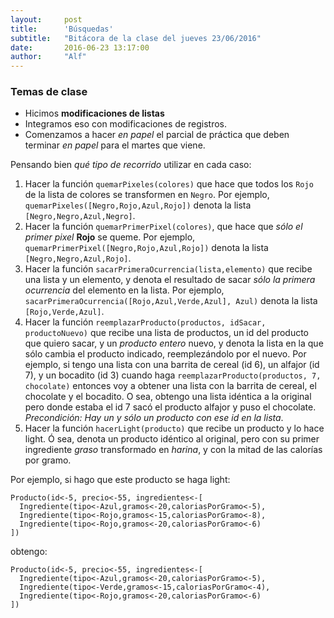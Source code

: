 ```yaml
---
layout:     post
title:      'Búsquedas'
subtitle:   "Bitácora de la clase del jueves 23/06/2016"
date:       2016-06-23 13:17:00
author:     "Alf"
---
```


### Temas de clase

* Hicimos **modificaciones de listas**
* Integramos eso con modificaciones de registros.
* Comenzamos a hacer _en papel_ el parcial de práctica que deben terminar _en papel_ para el martes que viene.

Pensando bien _qué tipo de recorrido_ utilizar en cada caso:

1. Hacer la función `quemarPixeles(colores)` que hace que todos los `Rojo` de la lista de colores se transformen en `Negro`. Por ejemplo, `quemarPixeles([Negro,Rojo,Azul,Rojo])` denota la lista `[Negro,Negro,Azul,Negro]`.
2. Hacer la función `quemarPrimerPixel(colores)`, que hace que _sólo el primer pixel_ **Rojo** se queme. Por ejemplo, `quemarPrimerPixel([Negro,Rojo,Azul,Rojo])` denota la lista `[Negro,Negro,Azul,Rojo]`.
3. Hacer la función `sacarPrimeraOcurrencia(lista,elemento)` que recibe una lista y un elemento, y denota el resultado de sacar _sólo la primera ocurrencia_ del elemento en la lista. Por ejemplo, `sacarPrimeraOcurrencia([Rojo,Azul,Verde,Azul], Azul)` denota la lista `[Rojo,Verde,Azul]`.
4. Hacer la función `reemplazarProducto(productos, idSacar, productoNuevo)` que recibe una lista de productos, un id del producto que quiero sacar, y un _producto entero_ nuevo, y denota la lista en la que sólo cambia el producto indicado, reemplezándolo por el nuevo. Por ejemplo, si tengo una lista con una barrita de cereal (id 6), un alfajor (id 7), y un bocadito (id 3) cuando haga `reemplazarProducto(productos, 7, chocolate)` entonces voy a obtener una lista con la barrita de cereal, el chocolate y el bocadito. O sea, obtengo una lista idéntica a la original pero donde estaba el id 7 sacó el producto alfajor y puso el chocolate. _Precondición: Hay un y sólo un producto con ese id en la lista_.
5. Hacer la función `hacerLight(producto)` que recibe un producto y lo hace light. Ó sea, denota un producto idéntico al original, pero con su primer ingrediente _graso_ transformado en _harina_, y con la mitad de las calorías por gramo.

Por ejemplo, si hago que este producto se haga light:

```
Producto(id<-5, precio<-55, ingredientes<-[
  Ingrediente(tipo<-Azul,gramos<-20,caloriasPorGramo<-5),
  Ingrediente(tipo<-Rojo,gramos<-15,caloriasPorGramo<-8),
  Ingrediente(tipo<-Rojo,gramos<-20,caloriasPorGramo<-6)
])
```

obtengo:

```
Producto(id<-5, precio<-55, ingredientes<-[
  Ingrediente(tipo<-Azul,gramos<-20,caloriasPorGramo<-5),
  Ingrediente(tipo<-Verde,gramos<-15,caloriasPorGramo<-4),
  Ingrediente(tipo<-Rojo,gramos<-20,caloriasPorGramo<-6)
])
```
